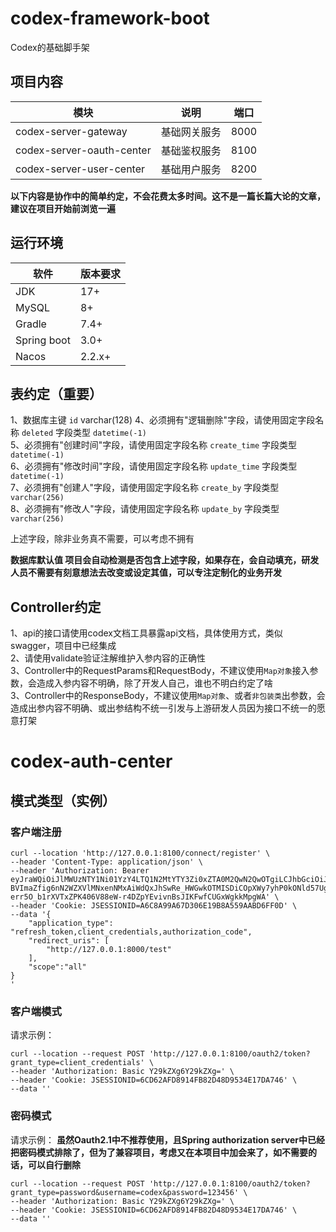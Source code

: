 # codex-framework-boot

Codex的基础脚手架

## 项目内容
| 模块                        | 说明     | 端口     |
|---------------------------|--------|--------|
| codex-server-gateway      | 基础网关服务 | 8000 |
| codex-server-oauth-center | 基础鉴权服务 | 8100 |
| codex-server-user-center  | 基础用户服务 | 8200 |

**以下内容是协作中的简单约定，不会花费太多时间。这不是一篇长篇大论的文章，建议在项目开始前浏览一遍**

## 运行环境
| 软件          | 版本要求   |
|-------------|--------|
| JDK         | 17+    |
| MySQL       | 8+     |
| Gradle      | 7.4+   |
| Spring boot | 3.0+   |
| Nacos       | 2.2.x+ |


## 表约定（重要）

1、数据库主键 `id` varchar(128)
4、必须拥有"逻辑删除"字段，请使用固定字段名称 `deleted` 字段类型 `datetime(-1)`  
5、必须拥有"创建时间"字段，请使用固定字段名称 `create_time` 字段类型 `datetime(-1)`  
6、必须拥有"修改时间"字段，请使用固定字段名称 `update_time` 字段类型 `datetime(-1)`  
7、必须拥有"创建人"字段，请使用固定字段名称 `create_by` 字段类型 `varchar(256)`  
8、必须拥有"修改人"字段，请使用固定字段名称 `update_by` 字段类型 `varchar(256)`

上述字段，除非业务真不需要，可以考虑不拥有

**数据库默认值
项目会自动检测是否包含上述字段，如果存在，会自动填充，研发人员不需要有刻意想法去改变或设定其值，可以专注定制化的业务开发**

## Controller约定
1、api的接口请使用codex文档工具暴露api文档，具体使用方式，类似swagger，项目中已经集成  
2、请使用validate验证注解维护入参内容的正确性  
3、Controller中的RequestParams和RequestBody，不建议使用`Map对象`接入参数，会造成入参内容不明确，除了开发人自己，谁也不明白约定了啥  
3、Controller中的ResponseBody，不建议使用`Map对象`、或者`非包装类`出参数，会造成出参内容不明确、或出参结构不统一引发与上游研发人员因为接口不统一的愿意打架


# codex-auth-center

## 模式类型（实例）


### 客户端注册

```shell
curl --location 'http://127.0.0.1:8100/connect/register' \
--header 'Content-Type: application/json' \
--header 'Authorization: Bearer eyJraWQiOiJlMWUzNTY1Ni01YzY4LTQ1N2MtYTY3Zi0xZTA0M2QwN2QwOTgiLCJhbGciOiJSUzI1NiJ9.eyJzdWIiOiJjb2RleCIsImF1ZCI6ImNvZGV4IiwibmJmIjoxNjgyNDA0NDczLCJzY29wZSI6WyJjbGllbnQuY3JlYXRlIl0sImlzcyI6Imh0dHA6Ly8xMjcuMC4wLjE6ODEwMCIsImV4cCI6MTY4MjQwNDc3MywiaWF0IjoxNjgyNDA0NDczfQ.CEJpHjsAGGNhF91rk04BsWTVZ0AzV9E5MUUMl1IBXWr1xkwiBcD1eDEw5wu4ce77LStWr6wFNnwv7EC4-BVImaZfig6nN2WZXVlMNxenNMxAiWdQxJhSwRe_HWGwkOTMISDiCOpXWy7yhP0kONld57UgghlhnOg8Pf2VBCYmHXgYVX2GnzvtLlk_Qp45bDPBVGtF4j3G3E5wFVr69aNQYkUX9ltak0box_csh9pdIen6Ko4idA_jERJooQwX71UBXFdyM76HtkHfM2mlPqSWYdgmD6lV-err5O_b1rXVTxZPK406V88eW-r4DZpYEvivnBsJIKFwfCUGxWgkkMpgWA' \
--header 'Cookie: JSESSIONID=A6C8A99A67D306E19B8A559AABD6FF0D' \
--data '{
    "application_type": "refresh_token,client_credentials,authorization_code",
    "redirect_uris": [
        "http://127.0.0.1:8000/test"
    ],
    "scope":"all"
}
'
```

### 客户端模式

请求示例：

```shell
curl --location --request POST 'http://127.0.0.1:8100/oauth2/token?grant_type=client_credentials' \
--header 'Authorization: Basic Y29kZXg6Y29kZXg=' \
--header 'Cookie: JSESSIONID=6CD62AFD8914FB82D48D9534E17DA746' \
--data ''
```

### 密码模式

请求示例：
**虽然Oauth2.1中不推荐使用，且Spring authorization server中已经把密码模式排除了，但为了兼容项目，考虑又在本项目中加会来了，如不需要的话，可以自行删除**
```shell
curl --location --request POST 'http://127.0.0.1:8100/oauth2/token?grant_type=password&username=codex&password=123456' \
--header 'Authorization: Basic Y29kZXg6Y29kZXg=' \
--header 'Cookie: JSESSIONID=6CD62AFD8914FB82D48D9534E17DA746' \
--data ''
```





